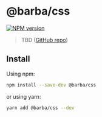 # @barba/css

[![NPM version](https://img.shields.io/npm/v/@barba/css.svg?style=flat-square)](https://www.npmjs.com/package/@barba/css)

> TBD ([GitHub repo](https://github.com/barbajs/barba.js))

## Install

Using npm:

```sh
npm install --save-dev @barba/css
```

or using yarn:

```sh
yarn add @barba/css --dev
```
